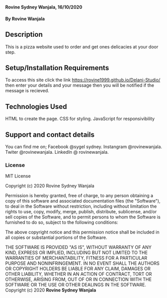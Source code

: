 #
#### Rovine Sydney Wanjala, 16/10/2020
#### By Rovine Wanjala
## Description
This is a pizza website used to order and get ones delicacies at your door step.
## Setup/Installation Requirements
To access this site click the link https://rovine1999.github.io/Delani-Studio/ then enter your details and your message then you will be notified if the message is recieved.
## Technologies Used
HTML to create the page.
CSS for styling.
JavaScript for responsivibility
## Support and contact details
You can find me on;
Facebook @sygel sydney.
Instangram @rovinewanjala.
Twiter @rovinewanjala.
LinkedIn @ rovinewanjala.
### License
MIT License

Copyright (c) 2020 Rovine Sydney Wanjala

Permission is hereby granted, free of charge, to any person obtaining a copy
of this software and associated documentation files (the "Software"), to deal
in the Software without restriction, including without limitation the rights
to use, copy, modify, merge, publish, distribute, sublicense, and/or sell
copies of the Software, and to permit persons to whom the Software is
furnished to do so, subject to the following conditions:

The above copyright notice and this permission notice shall be included in all
copies or substantial portions of the Software.

THE SOFTWARE IS PROVIDED "AS IS", WITHOUT WARRANTY OF ANY KIND, EXPRESS OR
IMPLIED, INCLUDING BUT NOT LIMITED TO THE WARRANTIES OF MERCHANTABILITY,
FITNESS FOR A PARTICULAR PURPOSE AND NONINFRINGEMENT. IN NO EVENT SHALL THE
AUTHORS OR COPYRIGHT HOLDERS BE LIABLE FOR ANY CLAIM, DAMAGES OR OTHER
LIABILITY, WHETHER IN AN ACTION OF CONTRACT, TORT OR OTHERWISE, ARISING FROM,
OUT OF OR IN CONNECTION WITH THE SOFTWARE OR THE USE OR OTHER DEALINGS IN THE
SOFTWARE.
Copyright (c) 2020 **Rovine Sydney Wanjala**
